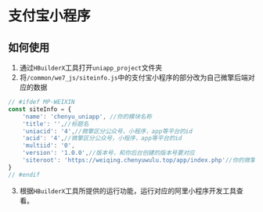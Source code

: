 # 支付宝小程序

## 如何使用
1. 通过`HBuilderX`工具打开`uniapp_project`文件夹
2. 将`/common/we7_js/siteinfo.js`中的支付宝小程序的部分改为自己微擎后端对应的数据
```js
// #ifdef MP-WEIXIN
const siteInfo = {
    'name': 'chenyu_uniapp', //你的模块名称
    'title': '',//标题名
    'uniacid': '4',//微擎区分公众号，小程序，app等平台的id
    'acid': '4',//微擎区分公众号，小程序，app等平台的id
    'multiid': '0',
    'version': '1.0.0',//版本号，和你后台创建的版本号要对应
    'siteroot': 'https://weiqing.chenyuwulu.top/app/index.php'//你的微擎域名地址
}
// #endif
```
3. 根据`HBuilderX`工具所提供的运行功能，运行对应的阿里小程序开发工具查看。